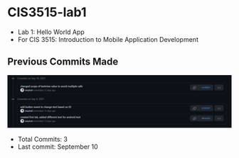 # CIS3515-lab1
* Lab 1: Hello World App
* For CIS 3515: Introduction to Mobile Application Development

## Previous Commits Made
![Previous commits from CIS3515work before moving to separate repository](lab1-commits.PNG)
* Total Commits: 3
* Last commit: September 10
